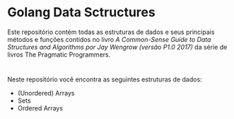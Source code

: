 # Golang Data Sctructures 

Este repositório contém todas as estruturas de dados e seus principais métodos e funções contidos no livro 
*A Common-Sense Guide to Data Structures and Algorithms por Jay Wengrow (versão P1.0 2017)* da série de livros
The Pragmatic Programmers.

#

Neste repositório você encontra as seguintes estruturas de dados:
* (Unordered) Arrays
* Sets
* Ordered Arrays
